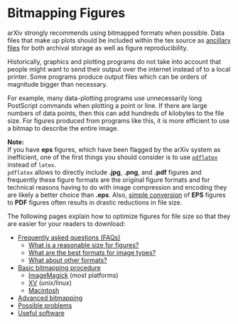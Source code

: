 Bitmapping Figures
==================

arXiv strongly recommends using bitmapped formats when possible. Data files that
make up plots should be included within the tex source as [ancillary files](../../help/ancillary_files.md)
for both archival storage as well as figure reproducibility. 

Historically, graphics and plotting programs do not take into account that people
might want to send their output over the internet instead of to a local
printer. Some programs produce output files which can be orders of
magnitude bigger than necessary.

For example, many data-plotting programs use unnecessarily long
PostScript commands when plotting a point or line. If there are large
numbers of data points, then this can add hundreds of kilobytes to the
file size. For figures produced from programs like this, it is more
efficient to use a bitmap to describe the entire image. 

**Note:**  
If you have **eps** figures, which have been flagged by the arXiv system
as inefficient, one of the first things you should consider is to use
[`pdflatex`](http://arxiv.org/help/submit_tex#pdflatex) instead of
`latex`.  
`pdflatex` allows to directly include **.jpg**, **.png**, and **.pdf**
figures and frequently these figure formats are the original figure
formats and for technical reasons having to do with image compression
and encoding they are likely a better choice than **.eps**. Also, [simple
conversion](../../help/sizes.md#quickly-reducing-file-size) of **EPS** figures to
 **PDF** figures often results in drastic reductions in file size.

The following pages explain how to optimize figures for file size so
that they are easier for your readers to download:

-   [Frequently asked questions (FAQs)](faq.md)
    -   [What is a reasonable size for figures?](faq.md#size)
    -   [What are the best formats for image types?](faq.md#format)
    -   [What about other formats?](faq.md#other)
-   [Basic bitmapping procedure](procedure.md)
    -   [ImageMagick](procedure.md#shortImageM) (most platforms)
    -   [XV](procedure.md#shortXV) (unix/linux)
    -   [Macintosh](procedure.md#shortMac)
-   [Advanced bitmapping](advanced.md)
-   [Possible problems](problems.md)
-   [Useful software](software.md)
